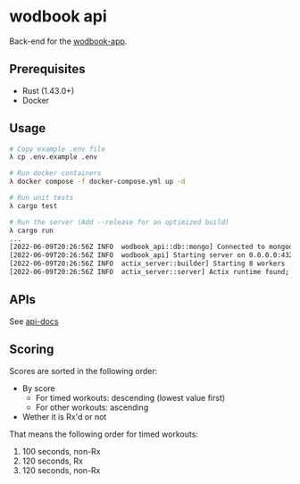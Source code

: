 # wodbook api

Back-end for the [wodbook-app](https://github.com/egilsster/wodbook-app).

## Prerequisites

- Rust (1.43.0+)
- Docker

## Usage

```sh
# Copy example .env file
λ cp .env.example .env

# Run docker containers
λ docker compose -f docker-compose.yml up -d

# Run unit tests
λ cargo test

# Run the server (Add --release for an optimized build)
λ cargo run
...
[2022-06-09T20:26:56Z INFO  wodbook_api::db::mongo] Connected to mongodb
[2022-06-09T20:26:56Z INFO  wodbook_api] Starting server on 0.0.0.0:43210
[2022-06-09T20:26:56Z INFO  actix_server::builder] Starting 8 workers
[2022-06-09T20:26:56Z INFO  actix_server::server] Actix runtime found; starting in Actix runtime
```

## APIs

See [api-docs](api-docs.yml)

## Scoring

Scores are sorted in the following order:

- By score
  - For timed workouts: descending (lowest value first)
  - For other workouts: ascending
- Wether it is Rx'd or not

That means the following order for timed workouts:

1. 100 seconds, non-Rx
2. 120 seconds, Rx
3. 120 seconds, non-Rx
